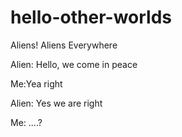 # hello-other-worlds

Aliens! Aliens Everywhere

Alien: Hello, we come in peace

Me:Yea right

Alien: Yes we are right

Me: ....?
